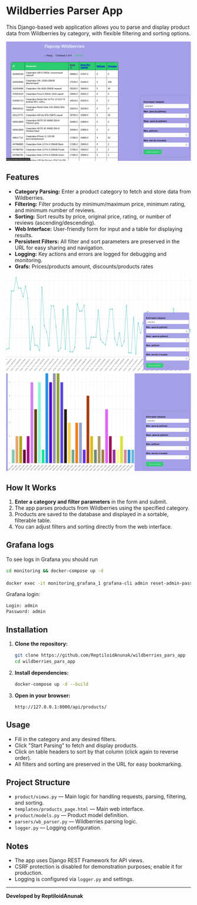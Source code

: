 # Wildberries Parser App

This Django-based web application allows you to parse and display product data from Wildberries by category, with flexible filtering and sorting options.

![Alt text](doc/images/main.png)


## Features

- **Category Parsing:** Enter a product category to fetch and store data from Wildberries.
- **Filtering:** Filter products by minimum/maximum price, minimum rating, and minimum number of reviews.
- **Sorting:** Sort results by price, original price, rating, or number of reviews (ascending/descending).
- **Web Interface:** User-friendly form for input and a table for displaying results.
- **Persistent Filters:** All filter and sort parameters are preserved in the URL for easy sharing and navigation.
- **Logging:** Key actions and errors are logged for debugging and monitoring.
- **Grafs:**  Prices/products amount, discounts/products rates

![Alt text](doc/images/graph.png)
![Alt text](doc/images/graph2.png)


## How It Works

1. **Enter a category and filter parameters** in the form and submit.
2. The app parses products from Wildberries using the specified category.
3. Products are saved to the database and displayed in a sortable, filterable table.
4. You can adjust filters and sorting directly from the web interface.


## Grafana logs
To see logs in Grafana you should run

```bash
cd monitoring && docker-compose up -d

docker exec -it monitoring_grafana_1 grafana-cli admin reset-admin-password admin
```
Grafana login:
```
Login: admin
Password: admin
```


## Installation

1. **Clone the repository:**
   ```bash
   git clone https://github.com/ReptiloidAnunak/wildberries_pars_app
   cd wildberries_pars_app
   ```

2. **Install dependencies:**
   ```bash
   docker-compose up -d --build
   ```


3. **Open in your browser:**
   ```
   http://127.0.0.1:8000/api/products/
   ```

## Usage

- Fill in the category and any desired filters.
- Click "Start Parsing" to fetch and display products.
- Click on table headers to sort by that column (click again to reverse order).
- All filters and sorting are preserved in the URL for easy bookmarking.

## Project Structure

- `product/views.py` — Main logic for handling requests, parsing, filtering, and sorting.
- `templates/products_page.html` — Main web interface.
- `product/models.py` — Product model definition.
- `parsers/wb_parser.py` — Wildberries parsing logic.
- `logger.py` — Logging configuration.

## Notes

- The app uses Django REST Framework for API views.
- CSRF protection is disabled for demonstration purposes; enable it for production.
- Logging is configured via `logger.py` and settings.

---

**Developed by ReptiloidAnunak**